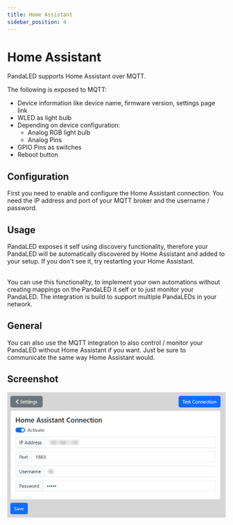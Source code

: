 ```yaml
---
title: Home Assistant
sidebar_position: 4
---
```


# Home Assistant
PandaLED supports Home Assistant over MQTT.

The following is exposed to MQTT:
- Device information like device name, firmware version, settings page link
- WLED as light bulb
- Depending on device configuration:
    - Analog RGB light bulb
    - Analog Pins
- GPIO Pins as switches
- Reboot button


## Configuration
First you need to enable and configure the Home Assistant connection.
You need the IP address and port of your MQTT broker and the username / password.


## Usage
PandaLED exposes it self using discovery functionality, therefore your PandaLED will be automatically discovered by Home Assistant and added to your setup.
If you don't see it, try restarting your Home Assistant.
<br/><br/>

You can use this functionality, to implement your own automations without creating mappings on the PandaLED it self or to just monitor your PandaLED.
The integration is build to support multiple PandaLEDs in your network.


## General
You can also use the MQTT integration to also control / monitor your PandaLED without Home Assistant if you want. 
Just be sure to communicate the same way Home Assistant would.


## Screenshot
![](/img/ha-settings.png)